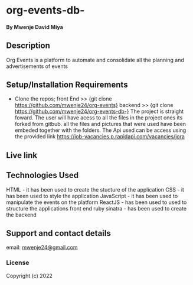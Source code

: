 # org-events-db-
#### By Mwenje David Miya
## Description
Org Events is a platform to automate and consolidate all the planning and advertisements of events
## Setup/Installation Requirements
* Clone the repos;
 front End >> {git clone https://github.com/mwenje24/org-events}
 backend >> {git clone  https://github.com/mwenje24/org-events-db-}
The project is straight foward. The user will have acess to all the files in the project ones its forked from gitbub. all the files and pictures that were used have been embeded together with the folders.
The Api used can be access using the provided link https://job-vacancies.p.rapidapi.com/vacancies/jora
## Live link
<!-- https://mwenje24.github.io// -->

## Technologies Used
HTML - it has been used to create the stucture of the application
CSS - it has been used to style the application
JavaScript - it has been used to manipulate the events on the platform
ReactJS - has been used to used to structure the applications front end
ruby sinatra - has been used to create the backend

## Support and contact details
email: mwenje24@gmail.com
### License
Copyright (c) 2022